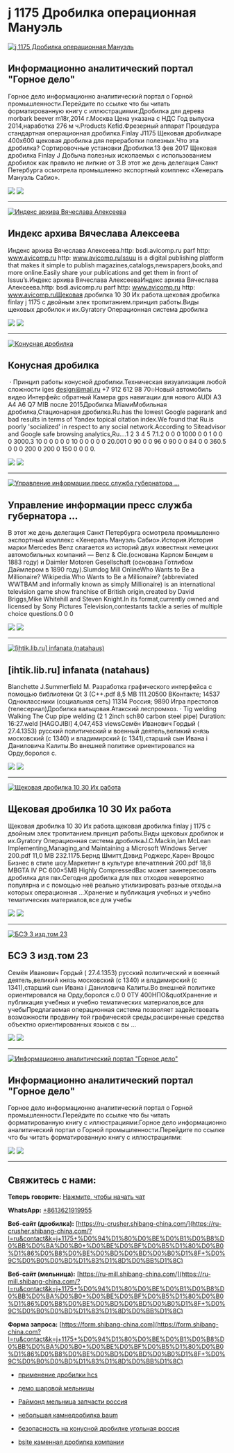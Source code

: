 # j 1175 Дробилка операционная Мануэль

<a href="https://swt.shibang-china.com/?l=ru&img&k=j+1175+%D0%94%D1%80%D0%BE%D0%B1%D0%B8%D0%BB%D0%BA%D0%B0+%D0%BE%D0%BF%D0%B5%D1%80%D0%B0%D1%86%D0%B8%D0%BE%D0%BD%D0%BD%D0%B0%D1%8F+%D0%9C%D0%B0%D0%BD%D1%83%D1%8D%D0%BB%D1%8C" target="_blank">![j 1175 Дробилка операционная Мануэль](http://static.shibang-china.com/all-800x300/1369.jpg)</a>

## Информационно аналитический портал &quot;Горное дело&quot;
Горное дело информационно аналитический портал о Горной промышленности.Перейдите по ссылке что бы читать форматированную книгу с иллюстрациями:Дробилка для дерева morbark beever m18r,2014 г.Москва Цена указана с НДС Год выпуска 2014,наработка 276 м ч.Products Kefid.Фрезерный аппарат Процедура стандартная операционная дробилка.Finlay J1175 Щековая дробилкаpe 400x600 щековая дробилка для переработки полезных.Что эта дробилка? Cортировочные установки Дробилки.13 фев 2017 Щековая дробилка Finlay J Добыча полезных ископаемых с использованием дробилок как правило не липкие от 3.В этот же день делегация Санкт Петербурга осмотрела промышленно экспортный комплекс &#171;Хенераль Мануэль Сабио&#187;.


<a href="https://whatsapp.shibangsoft.com/WhatsApp.php" target="_blank" title="WhatsApp">![](http://static.shibang-china.com/icon/whatsapp.png)</a> <a href="https://swt.shibang-china.com/?l=ru&icon&k=j+1175+%D0%94%D1%80%D0%BE%D0%B1%D0%B8%D0%BB%D0%BA%D0%B0+%D0%BE%D0%BF%D0%B5%D1%80%D0%B0%D1%86%D0%B8%D0%BE%D0%BD%D0%BD%D0%B0%D1%8F+%D0%9C%D0%B0%D0%BD%D1%83%D1%8D%D0%BB%D1%8C" target="_blank">![](http://static.shibang-china.com/icon/chat-ru.png)</a>

---

<a href="https://swt.shibang-china.com/?l=ru&img&k=j+1175+%D0%94%D1%80%D0%BE%D0%B1%D0%B8%D0%BB%D0%BA%D0%B0+%D0%BE%D0%BF%D0%B5%D1%80%D0%B0%D1%86%D0%B8%D0%BE%D0%BD%D0%BD%D0%B0%D1%8F+%D0%9C%D0%B0%D0%BD%D1%83%D1%8D%D0%BB%D1%8C" target="_blank">![Индекс архива Вячеслава Алексеева](http://static.shibang-china.com/all-800x300/239.jpg)</a>

## Индекс архива Вячеслава Алексеева
Индекс архива Вячеслава Алексеева.http: bsdi.avicomp.ru parf http: www.avicomp.ru http: www.avicomp.ruIssuu is a digital publishing platform that makes it simple to publish magazines,catalogs,newspapers,books,and more online.Easily share your publications and get them in front of Issuu’s.Индекс архива Вячеслава АлексееваИндекс архива Вячеслава Алексеева.http: bsdi.avicomp.ru parf http: www.avicomp.ru http: www.avicomp.ruЩековая дробилка 10 30 Их работа.щековая дробилка finlay j 1175 с двойным элек тропитанием.принцип работы.Виды щековых дробилок и их.Gyratory Операционная система дробилка


<a href="https://whatsapp.shibangsoft.com/WhatsApp.php" target="_blank" title="WhatsApp">![](http://static.shibang-china.com/icon/whatsapp.png)</a> <a href="https://swt.shibang-china.com/?l=ru&icon&k=j+1175+%D0%94%D1%80%D0%BE%D0%B1%D0%B8%D0%BB%D0%BA%D0%B0+%D0%BE%D0%BF%D0%B5%D1%80%D0%B0%D1%86%D0%B8%D0%BE%D0%BD%D0%BD%D0%B0%D1%8F+%D0%9C%D0%B0%D0%BD%D1%83%D1%8D%D0%BB%D1%8C" target="_blank">![](http://static.shibang-china.com/icon/chat-ru.png)</a>

---

<a href="https://swt.shibang-china.com/?l=ru&img&k=j+1175+%D0%94%D1%80%D0%BE%D0%B1%D0%B8%D0%BB%D0%BA%D0%B0+%D0%BE%D0%BF%D0%B5%D1%80%D0%B0%D1%86%D0%B8%D0%BE%D0%BD%D0%BD%D0%B0%D1%8F+%D0%9C%D0%B0%D0%BD%D1%83%D1%8D%D0%BB%D1%8C" target="_blank">![Конусная дробилка](http://static.shibang-china.com/all-800x300/1154.jpg)</a>

## Конусная дробилка
&nbsp;&#0183;&#32;Принцип работы конусной дробилки.Техническая визуализация любой сложности iges design@mail.ru +7 912 612 98 70๏Новый автомобиль видео Интерфейс обратный Камера gps навигации для нового AUDI A3 A4 A6 Q7 MIB после 2015Дробилка MiaмиМобильная дробилка,Стационарная дробилка.Ru.has the lowest Google pagerank and bad results in terms of Yandex topical citation index.We found that Ru.is poorly 'socialized' in respect to any social network.According to Siteadvisor and Google safe browsing analytics,Ru.…1 2 3 4 5 7.1.2 0 0 0 1000 0 0 1 0 0 0 3000.3 10 0 0 0 0 0 10 0 0 0 0 0 20.001 0 90 0 0 96 0 90 0 0 84 0 0 360.5 0 0 0 200 0 200 0 150 0 0 0 0.


<a href="https://whatsapp.shibangsoft.com/WhatsApp.php" target="_blank" title="WhatsApp">![](http://static.shibang-china.com/icon/whatsapp.png)</a> <a href="https://swt.shibang-china.com/?l=ru&icon&k=j+1175+%D0%94%D1%80%D0%BE%D0%B1%D0%B8%D0%BB%D0%BA%D0%B0+%D0%BE%D0%BF%D0%B5%D1%80%D0%B0%D1%86%D0%B8%D0%BE%D0%BD%D0%BD%D0%B0%D1%8F+%D0%9C%D0%B0%D0%BD%D1%83%D1%8D%D0%BB%D1%8C" target="_blank">![](http://static.shibang-china.com/icon/chat-ru.png)</a>

---

<a href="https://swt.shibang-china.com/?l=ru&img&k=j+1175+%D0%94%D1%80%D0%BE%D0%B1%D0%B8%D0%BB%D0%BA%D0%B0+%D0%BE%D0%BF%D0%B5%D1%80%D0%B0%D1%86%D0%B8%D0%BE%D0%BD%D0%BD%D0%B0%D1%8F+%D0%9C%D0%B0%D0%BD%D1%83%D1%8D%D0%BB%D1%8C" target="_blank">![Управление информации пресс служба губернатора …](http://static.shibang-china.com/all-800x300/100.jpg)</a>

## Управление информации пресс служба губернатора …
В этот же день делегация Санкт Петербурга осмотрела промышленно экспортный комплекс &#171;Хенераль Мануэль Сабио&#187;.История.История марки Mercedes Benz слагается из историй двух известных немецких автомобильных компаний — Benz &amp; Cie.(основана Карлом Бенцем в 1883 году) и Daimler Motoren Gesellschaft (основана Готлибом Даймлером в 1890 году).Slumdog Mill OnlineWho Wants to Be a Millionaire? Wikipedia.Who Wants to Be a Millionaire? (abbreviated WWTBAM and informally known as simply Millionaire) is an international television game show franchise of British origin,created by David Briggs,Mike Whitehill and Steven Knight.In its format,currently owned and licensed by Sony Pictures Television,contestants tackle a series of multiple choice questions.0 0 0


<a href="https://whatsapp.shibangsoft.com/WhatsApp.php" target="_blank" title="WhatsApp">![](http://static.shibang-china.com/icon/whatsapp.png)</a> <a href="https://swt.shibang-china.com/?l=ru&icon&k=j+1175+%D0%94%D1%80%D0%BE%D0%B1%D0%B8%D0%BB%D0%BA%D0%B0+%D0%BE%D0%BF%D0%B5%D1%80%D0%B0%D1%86%D0%B8%D0%BE%D0%BD%D0%BD%D0%B0%D1%8F+%D0%9C%D0%B0%D0%BD%D1%83%D1%8D%D0%BB%D1%8C" target="_blank">![](http://static.shibang-china.com/icon/chat-ru.png)</a>

---

<a href="https://swt.shibang-china.com/?l=ru&img&k=j+1175+%D0%94%D1%80%D0%BE%D0%B1%D0%B8%D0%BB%D0%BA%D0%B0+%D0%BE%D0%BF%D0%B5%D1%80%D0%B0%D1%86%D0%B8%D0%BE%D0%BD%D0%BD%D0%B0%D1%8F+%D0%9C%D0%B0%D0%BD%D1%83%D1%8D%D0%BB%D1%8C" target="_blank">![[ihtik.lib.ru] infanata (natahaus)](http://static.shibang-china.com/all-800x300/450.jpg)</a>

## [ihtik.lib.ru] infanata (natahaus)
Blanchette J.Summerfield M. Разработка графического интерфейса с помощью библиотеки Qt 3 (C++.pdf 8,5 MB 111.20500 ВКонтакте; 14537 Одноклассники (социальная сеть) 11314 Россия; 9890 Игра престолов (телесериал)Дробилка вальцовая.Атакский леспромхоз.&nbsp;&#0183;&#32;Tig welding Walking The Cup pipe welding (2 1 2inch sch80 carbon steel pipe) Duration: 16:27.weld [HAGOJIBI] 4,047,453 viewsСемён Иванович Гордый ( 27.4.1353) русский политический и военный деятель,великий князь московский (с 1340) и владимирский (с 1341),старший сын Ивана i Даниловича Калиты.Во внешней политике ориентировался на Орду,боролся с.


<a href="https://whatsapp.shibangsoft.com/WhatsApp.php" target="_blank" title="WhatsApp">![](http://static.shibang-china.com/icon/whatsapp.png)</a> <a href="https://swt.shibang-china.com/?l=ru&icon&k=j+1175+%D0%94%D1%80%D0%BE%D0%B1%D0%B8%D0%BB%D0%BA%D0%B0+%D0%BE%D0%BF%D0%B5%D1%80%D0%B0%D1%86%D0%B8%D0%BE%D0%BD%D0%BD%D0%B0%D1%8F+%D0%9C%D0%B0%D0%BD%D1%83%D1%8D%D0%BB%D1%8C" target="_blank">![](http://static.shibang-china.com/icon/chat-ru.png)</a>

---

<a href="https://swt.shibang-china.com/?l=ru&img&k=j+1175+%D0%94%D1%80%D0%BE%D0%B1%D0%B8%D0%BB%D0%BA%D0%B0+%D0%BE%D0%BF%D0%B5%D1%80%D0%B0%D1%86%D0%B8%D0%BE%D0%BD%D0%BD%D0%B0%D1%8F+%D0%9C%D0%B0%D0%BD%D1%83%D1%8D%D0%BB%D1%8C" target="_blank">![Щековая дробилка 10 30 Их работа](http://static.shibang-china.com/all-800x300/1276.jpg)</a>

## Щековая дробилка 10 30 Их работа
Щековая дробилка 10 30 Их работа.щековая дробилка finlay j 1175 с двойным элек тропитанием.принцип работы.Виды щековых дробилок и их.Gyratory Операционная система дробилкаJ.C.Mackin,Ian McLean Implementing,Managing,and Maintaining a Microsoft Windows Server 200.pdf 11,0 MB 232.1175.Бернд Шмитт,Дэвид Роджерс,Карен Вроцос Бизнес в стиле шоу.Маркетинг в культуре впечатлений 200.pdf 18,8 MBGTA IV PC 600&#215;5MB Highly CompressedВас может заинтересовать дробилка для пвх.Сегодня дробилка для пвх отходов невероятно популярна и с помощью неё реально утилизировать разные отходы.на которых операционная …Хранение и публикация учебных и учебно тематических материалов,все для учебы


<a href="https://whatsapp.shibangsoft.com/WhatsApp.php" target="_blank" title="WhatsApp">![](http://static.shibang-china.com/icon/whatsapp.png)</a> <a href="https://swt.shibang-china.com/?l=ru&icon&k=j+1175+%D0%94%D1%80%D0%BE%D0%B1%D0%B8%D0%BB%D0%BA%D0%B0+%D0%BE%D0%BF%D0%B5%D1%80%D0%B0%D1%86%D0%B8%D0%BE%D0%BD%D0%BD%D0%B0%D1%8F+%D0%9C%D0%B0%D0%BD%D1%83%D1%8D%D0%BB%D1%8C" target="_blank">![](http://static.shibang-china.com/icon/chat-ru.png)</a>

---

<a href="https://swt.shibang-china.com/?l=ru&img&k=j+1175+%D0%94%D1%80%D0%BE%D0%B1%D0%B8%D0%BB%D0%BA%D0%B0+%D0%BE%D0%BF%D0%B5%D1%80%D0%B0%D1%86%D0%B8%D0%BE%D0%BD%D0%BD%D0%B0%D1%8F+%D0%9C%D0%B0%D0%BD%D1%83%D1%8D%D0%BB%D1%8C" target="_blank">![БСЭ 3 изд.том 23](http://static.shibang-china.com/all-800x300/1002.jpg)</a>

## БСЭ 3 изд.том 23
Семён Иванович Гордый ( 27.4.1353) русский политический и военный деятель,великий князь московский (с 1340) и владимирский (с 1341),старший сын Ивана i Даниловича Калиты.Во внешней политике ориентировался на Орду,боролся с.0 0 0ТУ 400НПО&amp;quotХранение и публикация учебных и учебно тематических материалов,все для учебыПредлагаемая операционная система позволяет задействовать возможности продвину той графической среды,расширенные средства объектно ориентированных языков с вы …


<a href="https://whatsapp.shibangsoft.com/WhatsApp.php" target="_blank" title="WhatsApp">![](http://static.shibang-china.com/icon/whatsapp.png)</a> <a href="https://swt.shibang-china.com/?l=ru&icon&k=j+1175+%D0%94%D1%80%D0%BE%D0%B1%D0%B8%D0%BB%D0%BA%D0%B0+%D0%BE%D0%BF%D0%B5%D1%80%D0%B0%D1%86%D0%B8%D0%BE%D0%BD%D0%BD%D0%B0%D1%8F+%D0%9C%D0%B0%D0%BD%D1%83%D1%8D%D0%BB%D1%8C" target="_blank">![](http://static.shibang-china.com/icon/chat-ru.png)</a>

---

<a href="https://swt.shibang-china.com/?l=ru&img&k=j+1175+%D0%94%D1%80%D0%BE%D0%B1%D0%B8%D0%BB%D0%BA%D0%B0+%D0%BE%D0%BF%D0%B5%D1%80%D0%B0%D1%86%D0%B8%D0%BE%D0%BD%D0%BD%D0%B0%D1%8F+%D0%9C%D0%B0%D0%BD%D1%83%D1%8D%D0%BB%D1%8C" target="_blank">![Информационно аналитический портал &quot;Горное дело&quot;](http://static.shibang-china.com/all-800x300/1106.jpg)</a>

## Информационно аналитический портал &quot;Горное дело&quot;
Горное дело информационно аналитический портал о Горной промышленности.Перейдите по ссылке что бы читать форматированную книгу с иллюстрациями:Горное дело информационно аналитический портал о Горной промышленности.Перейдите по ссылке что бы читать форматированную книгу с иллюстрациями:

<a href="https://whatsapp.shibangsoft.com/WhatsApp.php" target="_blank" title="WhatsApp">![](http://static.shibang-china.com/icon/whatsapp.png)</a> <a href="https://swt.shibang-china.com/?l=ru&icon&k=j+1175+%D0%94%D1%80%D0%BE%D0%B1%D0%B8%D0%BB%D0%BA%D0%B0+%D0%BE%D0%BF%D0%B5%D1%80%D0%B0%D1%86%D0%B8%D0%BE%D0%BD%D0%BD%D0%B0%D1%8F+%D0%9C%D0%B0%D0%BD%D1%83%D1%8D%D0%BB%D1%8C" target="_blank">![](http://static.shibang-china.com/icon/chat-ru.png)</a>

---
## Свяжитесь с нами:

**Теперь говорите:** [Нажмите, чтобы начать чат](https://swt.shibang-china.com?l=ru&contact&k=j+1175+%D0%94%D1%80%D0%BE%D0%B1%D0%B8%D0%BB%D0%BA%D0%B0+%D0%BE%D0%BF%D0%B5%D1%80%D0%B0%D1%86%D0%B8%D0%BE%D0%BD%D0%BD%D0%B0%D1%8F+%D0%9C%D0%B0%D0%BD%D1%83%D1%8D%D0%BB%D1%8C)

**WhatsApp:**  [+8613621919955](https://whatsapp.shibangsoft.com/WhatsApp.php)

**Веб-сайт (дробилка):** [https://ru-crusher.shibang-china.com/](https://ru-crusher.shibang-china.com/?l=ru&contact&k=j+1175+%D0%94%D1%80%D0%BE%D0%B1%D0%B8%D0%BB%D0%BA%D0%B0+%D0%BE%D0%BF%D0%B5%D1%80%D0%B0%D1%86%D0%B8%D0%BE%D0%BD%D0%BD%D0%B0%D1%8F+%D0%9C%D0%B0%D0%BD%D1%83%D1%8D%D0%BB%D1%8C)

**Веб-сайт (мельница):** [https://ru-mill.shibang-china.com/](https://ru-mill.shibang-china.com/?l=ru&contact&k=j+1175+%D0%94%D1%80%D0%BE%D0%B1%D0%B8%D0%BB%D0%BA%D0%B0+%D0%BE%D0%BF%D0%B5%D1%80%D0%B0%D1%86%D0%B8%D0%BE%D0%BD%D0%BD%D0%B0%D1%8F+%D0%9C%D0%B0%D0%BD%D1%83%D1%8D%D0%BB%D1%8C)

**Форма запроса:** [https://form.shibang-china.com](https://form.shibang-china.com?l=ru&contact&k=j+1175+%D0%94%D1%80%D0%BE%D0%B1%D0%B8%D0%BB%D0%BA%D0%B0+%D0%BE%D0%BF%D0%B5%D1%80%D0%B0%D1%86%D0%B8%D0%BE%D0%BD%D0%BD%D0%B0%D1%8F+%D0%9C%D0%B0%D0%BD%D1%83%D1%8D%D0%BB%D1%8C)

* [применение дробилки hcs](../131/%D0%BF%D1%80%D0%B8%D0%BC%D0%B5%D0%BD%D0%B5%D0%BD%D0%B8%D0%B5%20%D0%B4%D1%80%D0%BE%D0%B1%D0%B8%D0%BB%D0%BA%D0%B8%20hcs.md)

* [демо шаровой мельницы](../133/%D0%B4%D0%B5%D0%BC%D0%BE%20%D1%88%D0%B0%D1%80%D0%BE%D0%B2%D0%BE%D0%B9%20%D0%BC%D0%B5%D0%BB%D1%8C%D0%BD%D0%B8%D1%86%D1%8B.md)

* [Раймонд мельница запчасти россия](../135/%D0%A0%D0%B0%D0%B9%D0%BC%D0%BE%D0%BD%D0%B4%20%D0%BC%D0%B5%D0%BB%D1%8C%D0%BD%D0%B8%D1%86%D0%B0%20%D0%B7%D0%B0%D0%BF%D1%87%D0%B0%D1%81%D1%82%D0%B8%20%D1%80%D0%BE%D1%81%D1%81%D0%B8%D1%8F.md)

* [небольшая камнедробилка baum](../134/%D0%BD%D0%B5%D0%B1%D0%BE%D0%BB%D1%8C%D1%88%D0%B0%D1%8F%20%D0%BA%D0%B0%D0%BC%D0%BD%D0%B5%D0%B4%D1%80%D0%BE%D0%B1%D0%B8%D0%BB%D0%BA%D0%B0%20baum.md)

* [безопасность на конусной дробилке угольная россия](../134/%D0%B1%D0%B5%D0%B7%D0%BE%D0%BF%D0%B0%D1%81%D0%BD%D0%BE%D1%81%D1%82%D1%8C%20%D0%BD%D0%B0%20%D0%BA%D0%BE%D0%BD%D1%83%D1%81%D0%BD%D0%BE%D0%B9%20%D0%B4%D1%80%D0%BE%D0%B1%D0%B8%D0%BB%D0%BA%D0%B5%20%D1%83%D0%B3%D0%BE%D0%BB%D1%8C%D0%BD%D0%B0%D1%8F%20%D1%80%D0%BE%D1%81%D1%81%D0%B8%D1%8F.md)

* [bsite каменная дробилка компании](../132/bsite%20%D0%BA%D0%B0%D0%BC%D0%B5%D0%BD%D0%BD%D0%B0%D1%8F%20%D0%B4%D1%80%D0%BE%D0%B1%D0%B8%D0%BB%D0%BA%D0%B0%20%D0%BA%D0%BE%D0%BC%D0%BF%D0%B0%D0%BD%D0%B8%D0%B8.md)